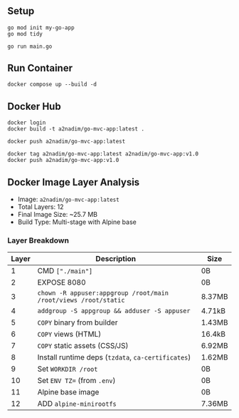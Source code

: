 # 

## Setup
```
go mod init my-go-app
go mod tidy

go run main.go

```

## Run Container

```
docker compose up --build -d
```


## Docker Hub
```
docker login
docker build -t a2nadim/go-mvc-app:latest .

docker push a2nadim/go-mvc-app:latest

docker tag a2nadim/go-mvc-app:latest a2nadim/go-mvc-app:v1.0
docker push a2nadim/go-mvc-app:v1.0

```

## Docker Image Layer Analysis
- Image: `a2nadim/go-mvc-app:latest`
- Total Layers: 12
- Final Image Size: ~25.7 MB
- Build Type: Multi-stage with Alpine base

### Layer Breakdown
| Layer   | Description                                                     | Size   |
| ------- | --------------------------------------------------------------- | ------ |
| 1       | CMD `["./main"]`                                                | 0B     |
| 2       | EXPOSE 8080                                                     | 0B     |
| 3       | `chown -R appuser:appgroup /root/main /root/views /root/static` | 8.37MB |
| 4       | `addgroup -S appgroup && adduser -S appuser`                    | 4.71kB |
| 5       | `COPY` binary from builder                                      | 1.43MB |
| 6       | `COPY` views (HTML)                                             | 16.4kB |
| 7       | `COPY` static assets (CSS/JS)                                   | 6.92MB |
| 8       | Install runtime deps (`tzdata`, `ca-certificates`)              | 1.62MB |
| 9       | Set `WORKDIR /root`                                             | 0B     |
| 10      | Set `ENV TZ=` (from `.env`)                                     | 0B     |
| 11      | Alpine base image                                               | 0B     |
| 12      | ADD `alpine-minirootfs`                                         | 7.36MB |


